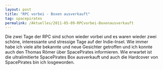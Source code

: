 ```yaml
---
layout: post
title: "RPC vorbei - Boxen ausverkauft"
tag: spacepirates
permalink: /Aktuelles/2011-05-09-RPCvorbei-Boxenausverkauft
---
```


Die zwei Tage der RPC sind schon wieder vorbei und es waren wieder zwei schöne, interessante und stressige Tage auf der Indie-Insel. Wie immer habe ich viele alte bekannte und neue Gesichter getroffen und ich konnte auch den Thomas Römer über SpacePirates informieren. Wie erwartet ist die ultralimitierte SpacePirates Box ausverkauft und auch die Hardcover von SpacePirates bin ich losgeworden.
